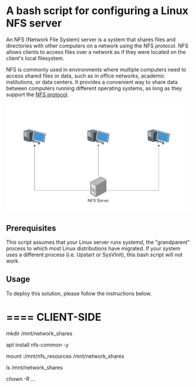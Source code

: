 # A bash script for configuring a Linux NFS server

An NFS (Network File System) server is a system that shares files and directories with other computers on a network using the NFS protocol. NFS allows clients to access files over a network as if they were located on the client's local filesystem.

NFS is commonly used in environments where multiple computers need to access shared files or data, such as in office networks, academic institutions, or data centers. It provides a convenient way to share data between computers running different operating systems, as long as they support the [NFS protocol](https://www.rfc-editor.org/rfc/rfc7530).

![Diagram](images/diagram.png)

## Prerequisites

This script assumes that your Linux server runs systemd, the "grandparent" process to which most Linux distributions have migrated. If your system uses a different process (i.e. Upstart or SysVInit), this bash script will not work.

## Usage 

To deploy this solution, please follow the instructions below.


====
CLIENT-SIDE
====

mkdir /mnt/network_shares

apt install nfs-common -y

mount <ip of server>:/mnt/nfs_resources /mnt/network_shares

ls /mnt/network_shares

chown -R ...